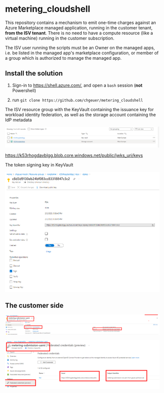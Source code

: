 # metering_cloudshell

This repository contains a mechanism to emit one-time charges against an Azure Marketplace managed application, running in the customer tenant, **from the ISV tenant**. There is no need to have a compute resource (like a virtual machine) running in the customer subscription.

The ISV user running the scripts must be an Owner on the managed apps, i.e. be listed in the managed app's marketplace configuration, or member of a group which is authorized to manage the managed app.

## Install the solution

1. Sign-in to https://shell.azure.com/, and open a `bash` session (**not** Powershell)

2. run `git clone https://github.com/chgeuer/metering_cloudshell`

   



 



The ISV resource group with the KeyVault containing the issuance key for workload identity federation, as well as the storage account containing the IdP metadata



![image-20230202225144003](pictures/image-20230202225144003.png)

https://k53rhogdavblgg.blob.core.windows.net/public/jwks_uri/keys

The token signing key in KeyVault

![image-20230202225351235](pictures/image-20230202225351235.png)



## The customer side

![image-20230202225554925](pictures/image-20230202225554925.png)

![image-20230202225640362](pictures/image-20230202225640362.png)



